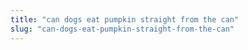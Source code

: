 ```yaml
---
title: "can dogs eat pumpkin straight from the can"
slug: "can-dogs-eat-pumpkin-straight-from-the-can"
---
```


